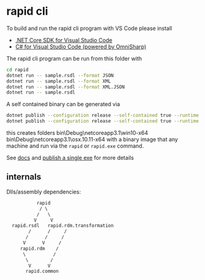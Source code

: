 # rapid cli

To build and run the rapid cli program with VS Code please install

- [.NET Core SDK for Visual Studio Code](https://dotnet.microsoft.com/download/dotnet-core/sdk-for-vs-code?utm_source=vs-code&amp;utm_medium=referral&amp;utm_campaign=sdk-install)
- [C# for Visual Studio Code (powered by OmniSharp)](https://marketplace.visualstudio.com/items?itemName=ms-dotnettools.csharp)

The rapid cli program can be run from this folder with

```sh
cd rapid
dotnet run -- sample.rsdl --format JSON
dotnet run -- sample.rsdl --format XML
dotnet run -- sample.rsdl --format XML.JSON
dotnet run -- sample.rsdl
```

A self contained binary can be generated via

```sh
dotnet publish --configuration release --self-contained true --runtime win10-x64 -p:PublishSingleFile=true
dotnet publish --configuration release --self-contained true --runtime osx.10.11-x64 -p:PublishSingleFile=true
```

this creates folders
    bin\Debug\netcoreapp3.1\win10-x64 
    bin\Debug\netcoreapp3.1\osx.10.11-x64
with a binary image that any machine and run via the `rapid` or `rapid.exe` command.

See [docs](https://docs.microsoft.com/en-us/dotnet/core/tools/dotnet-publish) and [publish a single exe](
https://dotnetcoretutorials.com/2019/06/20/publishing-a-single-exe-file-in-net-core-3-0/) for more details

## internals

Dlls/assembly dependencies:

```txt
           rapid
            / \
           /   \
          V     V
  rapid.rsdl   rapid.rdm.transformation
        /      /     /
       /      /     /
      V      V     /
     rapid.rdm    /
      \          /
       \        /
        V      V
       rapid.common
```
